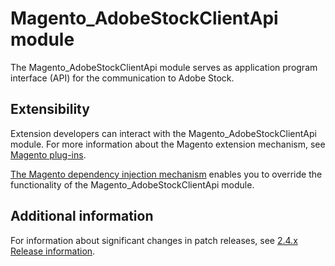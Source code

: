 # Magento_AdobeStockClientApi module

The Magento_AdobeStockClientApi module serves as application program interface (API) for the communication to Adobe Stock.

## Extensibility

Extension developers can interact with the Magento_AdobeStockClientApi module. For more information about the Magento extension mechanism, see [Magento plug-ins](https://devdocs.magento.com/guides/v2.4/extension-dev-guide/plugins.html).

[The Magento dependency injection mechanism](https://devdocs.magento.com/guides/v2.4/extension-dev-guide/depend-inj.html) enables you to override the functionality of the Magento_AdobeStockClientApi module.

## Additional information

For information about significant changes in patch releases, see [2.4.x Release information](https://devdocs.magento.com/guides/v2.4/release-notes/bk-release-notes.html).
